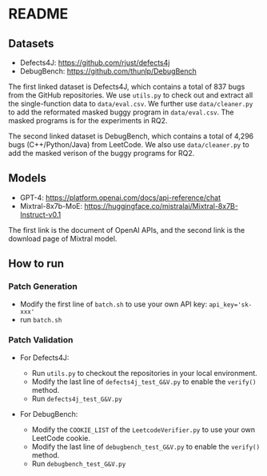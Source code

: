 # README

## Datasets
- Defects4J: https://github.com/rjust/defects4j
- DebugBench: https://github.com/thunlp/DebugBench

The first linked dataset is Defects4J, which contains a total of 837 bugs from the GitHub repositories. We use `utils.py` to check out and extract all the single-function data to `data/eval.csv`. We further use `data/cleaner.py` to add the reformated masked buggy program in `data/eval.csv`. The masked programs is for the experiments in RQ2.

The second linked dataset is DebugBench, which contains a total of 4,296 bugs (C++/Python/Java) from LeetCode. We also use `data/cleaner.py` to add the masked verison of the buggy programs for RQ2.

## Models
- GPT-4: https://platform.openai.com/docs/api-reference/chat
- Mixtral-8x7b-MoE: https://huggingface.co/mistralai/Mixtral-8x7B-Instruct-v0.1

The first link is the document of OpenAI APIs, and the second link is the download page of Mixtral model.

## How to run

### Patch Generation

- Modify the first line of `batch.sh` to use your own API key: `api_key='sk-xxx'`
- run `batch.sh`

### Patch Validation

- For Defects4J:
    - Run `utils.py` to checkout the repositories in your local environment. 
    - Modify the last line of `defects4j_test_G&V.py` to enable the `verify()` method.
    - Run `defects4j_test_G&V.py`

- For DebugBench:
    - Modify the `COOKIE_LIST` of the `LeetcodeVerifier.py` to use your own LeetCode cookie.
    - Modify the last line of `debugbench_test_G&V.py` to enable the `verify()` method.
    - Run `debugbench_test_G&V.py`
